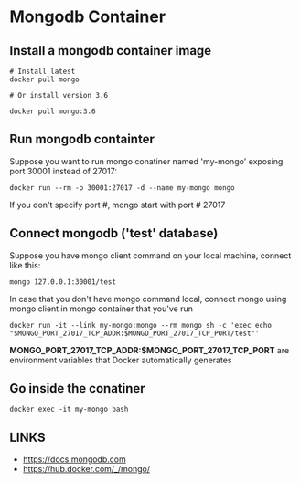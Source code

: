 # Mongodb Container

## Install a mongodb container image
```
# Install latest
docker pull mongo

# Or install version 3.6

docker pull mongo:3.6
```

## Run mongodb containter
Suppose you want to run mongo conatiner named 'my-mongo' exposing port 30001 instead of 27017:
```
docker run --rm -p 30001:27017 -d --name my-mongo mongo
```
If you don't specify port #,  mongo start with port # 27017

## Connect mongodb ('test' database)
Suppose you have mongo client command on your local machine, connect like this:
```
mongo 127.0.0.1:30001/test
```
In case that you don't have mongo command local, connect mongo using mongo client in mongo container that you've run
```
docker run -it --link my-mongo:mongo --rm mongo sh -c 'exec echo "$MONGO_PORT_27017_TCP_ADDR:$MONGO_PORT_27017_TCP_PORT/test"'
```
**MONGO_PORT_27017_TCP_ADDR:$MONGO_PORT_27017_TCP_PORT** are environment variables that Docker automatically generates

## Go inside the conatiner
```
docker exec -it my-mongo bash
```

## LINKS
- https://docs.mongodb.com
- https://hub.docker.com/_/mongo/
